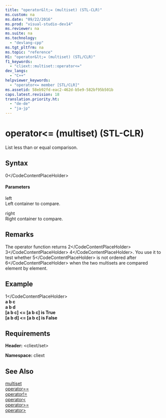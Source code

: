 ```yaml
---
title: "operator&lt;= (multiset) (STL-CLR)"
ms.custom: na
ms.date: "09/22/2016"
ms.prod: "visual-studio-dev14"
ms.reviewer: na
ms.suite: na
ms.technology: 
  - "devlang-cpp"
ms.tgt_pltfrm: na
ms.topic: "reference"
H1: "operator&lt;= (multiset) (STL/CLR)"
f1_keywords: 
  - "cliext::multiset::operator<="
dev_langs: 
  - "C++"
helpviewer_keywords: 
  - "operator<= member [STL/CLR]"
ms.assetid: 58eb92fd-eac2-462d-b5e9-582bf95b501b
caps.latest.revision: 18
translation.priority.ht: 
  - "de-de"
  - "ja-jp"
---
```

# operator&lt;= (multiset) (STL-CLR)
List less than or equal comparison.  
  
## Syntax  
  
<CodeContentPlaceHolder>0\</CodeContentPlaceHolder>  
#### Parameters  
 left  
 Left container to compare.  
  
 right  
 Right container to compare.  
  
## Remarks  
 The operator function returns <CodeContentPlaceHolder>2\</CodeContentPlaceHolder> <CodeContentPlaceHolder>3\</CodeContentPlaceHolder> <CodeContentPlaceHolder>4\</CodeContentPlaceHolder>. You use it to test whether <CodeContentPlaceHolder>5\</CodeContentPlaceHolder> is not ordered after <CodeContentPlaceHolder>6\</CodeContentPlaceHolder> when the two multisets are compared element by element.  
  
## Example  
  
<CodeContentPlaceHolder>1\</CodeContentPlaceHolder>  
  **a b c**  
 **a b d**  
**[a b c] <= [a b c] is True**  
**[a b d] <= [a b c] is False**   
## Requirements  
 **Header:** \<cliext/set>  
  
 **Namespace:** cliext  
  
## See Also  
 [multiset](../vs140/multiset--stl-clr-.md)   
 [operator==](../vs140/operator==--multiset---stl-clr-.md)   
 [operator!=](../vs140/operator!=--multiset---stl-clr-.md)   
 [operator\<](../vs140/operator---multiset---stl-clr-.md)   
 [operator>=](../vs140/operator-=--multiset---stl-clr-.md)   
 [operator>](../vs140/operator---multiset---stl-clr-.md)